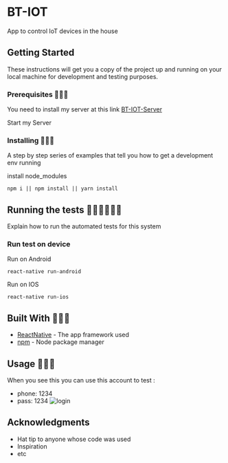 # BT-IOT

App to control IoT devices in the house

## Getting Started

These instructions will get you a copy of the project up and running on your local machine for development and testing purposes.

### Prerequisites 🚙🚙🚙

You need to install my server at this link [BT-IOT-Server](https://github.com/bachtung144/BT-IOT-Server)

Start my Server

### Installing 👀👀👀

A step by step series of examples that tell you how to get a development env running

install node_modules

```
npm i || npm install || yarn install
```

## Running the tests 🐱‍🏍🐱‍🏍🐱‍🏍

Explain how to run the automated tests for this system

### Run test on device

Run on Android

```
react-native run-android
```

Run on IOS

```
react-native run-ios
```

## Built With 🦴🦴🦴

* [ReactNative](https://reactnative.dev/) - The app framework used
* [npm](https://www.npmjs.com/) - Node package manager

## Usage 🚀🚀🚀
When you see this you can use this account to test :
* phone: 1234
* pass: 1234
  ![login](https://i.ibb.co/9h4ngYh/ng-nh-p.png=150x100)
## Acknowledgments
* Hat tip to anyone whose code was used
* Inspiration
* etc
